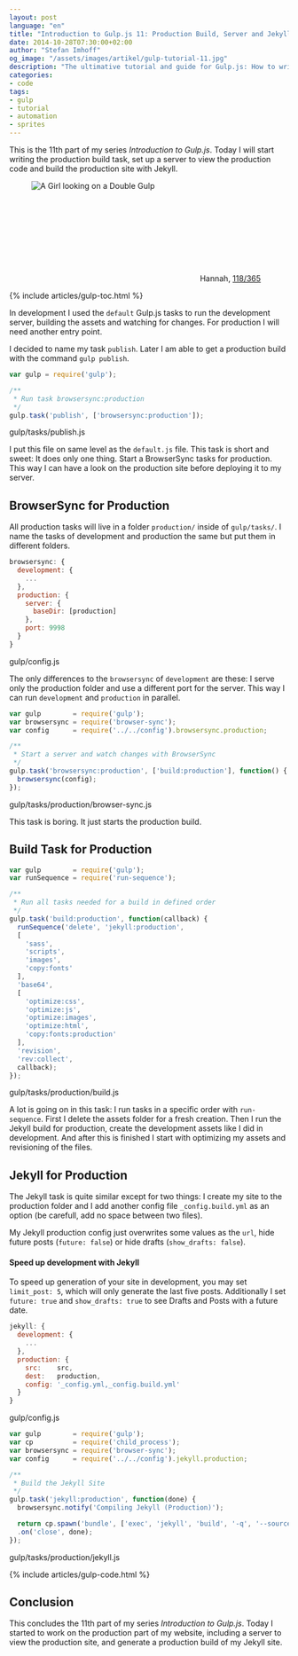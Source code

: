 ```yaml
---
layout: post
language: "en"
title: "Introduction to Gulp.js 11: Production Build, Server and Jekyll"
date: 2014-10-28T07:30:00+02:00
author: "Stefan Imhoff"
og_image: "/assets/images/artikel/gulp-tutorial-11.jpg"
description: "The ultimative tutorial and guide for Gulp.js: How to write the production task for Jekyll and BrowserSync."
categories:
- code
tags:
- gulp
- tutorial
- automation
- sprites
---
```


This is the 11th part of my series *Introduction to Gulp.js*. Today I will start writing the production build task, set up a server to view the production code and build the production site with Jekyll.

<figure class="image-figure attribution">
  <div class="figure-content">
    <img src="{{ site.url }}/assets/images/artikel/gulp-tutorial-11.jpg" alt="A Girl looking on a Double Gulp">
    <p class="attribution-text"><svg class="attribution-icon-cc"><use xlink:href="#cc"></use></svg> Hannah, <a href="https://www.flickr.com/photos/girlaphid/4570474834">118/365</a></p>
  </div>
  <figcaption></figcaption>
</figure>

{% include articles/gulp-toc.html %}

In development I used the `default` Gulp.js tasks to run the development server, building the assets and watching for changes. For production I will need another entry point.

I decided to name my task `publish`. Later I am able to get a production build with the command `gulp publish`.

```javascript
var gulp = require('gulp');

/**
 * Run task browsersync:production
 */
gulp.task('publish', ['browsersync:production']);
```

<p class="code-meta">gulp/tasks/publish.js</p>

I put this file on same level as the `default.js` file. This task is short and sweet: It does only one thing. Start a BrowserSync tasks for production. This way I can have a look on the production site before deploying it to my server.

## BrowserSync for Production
All production tasks will live in a folder `production/` inside of `gulp/tasks/`. I name the tasks of development and production the same but put them in different folders.

```javascript
browsersync: {
  development: {
    ...
  },
  production: {
    server: {
      baseDir: [production]
    },
    port: 9998
  }
}
```

<p class="code-meta">gulp/config.js</p>

The only differences to the `browsersync` of `development` are these: I serve only the production folder and use a different port for the server. This way I can run `development` and `production` in parallel.

```javascript
var gulp        = require('gulp');
var browsersync = require('browser-sync');
var config      = require('../../config').browsersync.production;

/**
 * Start a server and watch changes with BrowserSync
 */
gulp.task('browsersync:production', ['build:production'], function() {
  browsersync(config);
});
```

<p class="code-meta">gulp/tasks/production/browser-sync.js</p>

This task is boring. It just starts the production build.

## Build Task for Production

```javascript
var gulp        = require('gulp');
var runSequence = require('run-sequence');

/**
 * Run all tasks needed for a build in defined order
 */
gulp.task('build:production', function(callback) {
  runSequence('delete', 'jekyll:production',
  [
    'sass',
    'scripts',
    'images',
    'copy:fonts'
  ],
  'base64',
  [
    'optimize:css',
    'optimize:js',
    'optimize:images',
    'optimize:html',
    'copy:fonts:production'
  ],
  'revision',
  'rev:collect',
  callback);
});
```

<p class="code-meta">gulp/tasks/production/build.js</p>

A lot is going on in this task: I run tasks in a specific order with `run-sequence`. First I delete the assets folder for a fresh creation. Then I run the Jekyll build for production, create the development assets like I did in development. And after this is finished I start with optimizing my assets and revisioning of the files.

## Jekyll for Production
The Jekyll task is quite similar except for two things: I create my site to the production folder and I add another config file `_config.build.yml` as an option (be carefull, add no space between two files).

My Jekyll production config just overwrites some values as the `url`, hide future posts (`future: false`) or hide drafts (`show_drafts: false`).

<aside class="aside-hint" role="complementary">
<h4>Speed up development with Jekyll</h4>
<p>To speed up generation of your site in development, you may set <code>limit_post: 5</code>, which will only generate the last five posts. Additionally I set <code>future: true</code> and <code>show_drafts: true</code> to see Drafts and Posts with a future date.</p>
</aside>

```javascript
jekyll: {
  development: {
    ...
  },
  production: {
    src:    src,
    dest:   production,
    config: '_config.yml,_config.build.yml'
  }
}
```

<p class="code-meta">gulp/config.js</p>

```javascript
var gulp        = require('gulp');
var cp          = require('child_process');
var browsersync = require('browser-sync');
var config      = require('../../config').jekyll.production;

/**
 * Build the Jekyll Site
 */
gulp.task('jekyll:production', function(done) {
  browsersync.notify('Compiling Jekyll (Production)');

  return cp.spawn('bundle', ['exec', 'jekyll', 'build', '-q', '--source=' + config.src, '--destination=' + config.dest, '--config=' + config.config], { stdio: 'inherit' })
  .on('close', done);
});
```

<p class="code-meta">gulp/tasks/production/jekyll.js</p>

{% include articles/gulp-code.html %}

## Conclusion
This concludes the 11th part of my series *Introduction to Gulp.js*. Today I started to work on the production part of my website, including a server to view the production site, and generate a production build of my Jekyll site.
